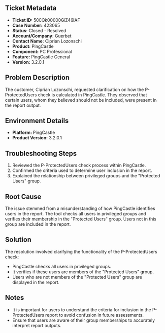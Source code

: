 ## Ticket Metadata
- **Ticket ID:** 500Qk00000GiZ46IAF
- **Case Number:** 423065
- **Status:** Closed - Resolved
- **Account/Company:** Guerbet
- **Contact Name:** Ciprian Lozonschi
- **Product:** PingCastle
- **Component:** PC Professional
- **Feature:** PingCastle General
- **Version:** 3.2.0.1

## Problem Description
The customer, Ciprian Lozonschi, requested clarification on how the P-ProtectedUsers check is calculated in PingCastle. They observed that certain users, whom they believed should not be included, were present in the report output.

## Environment Details
- **Platform:** PingCastle
- **Product Version:** 3.2.0.1

## Troubleshooting Steps
1. Reviewed the P-ProtectedUsers check process within PingCastle.
2. Confirmed the criteria used to determine user inclusion in the report.
3. Explained the relationship between privileged groups and the "Protected Users" group.

## Root Cause
The issue stemmed from a misunderstanding of how PingCastle identifies users in the report. The tool checks all users in privileged groups and verifies their membership in the "Protected Users" group. Users not in this group are included in the report.

## Solution
The resolution involved clarifying the functionality of the P-ProtectedUsers check:
- PingCastle checks all users in privileged groups.
- It verifies if these users are members of the "Protected Users" group.
- Users who are not members of the "Protected Users" group are displayed in the report.

## Notes
- It is important for users to understand the criteria for inclusion in the P-ProtectedUsers report to avoid confusion in future assessments.
- Ensure that users are aware of their group memberships to accurately interpret report outputs.